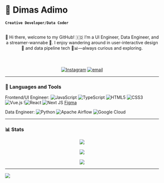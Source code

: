 # 🐧 Dimas Adimo
**`Creative Developer/Data Coder`**
<div align="center">
<br>
👋 Hi there, welcome to my GitHub! 🇮🇩 I’m a UI Engineer, Data Engineer, and a streamer-wannabe 🚀. I enjoy wandering around in user-interactive design 🎨 and data pipeline tech 🐍📊—always curious and exploring.
<br>
<br>
<br>

[![Instagram](https://img.shields.io/badge/Instagram-%23E4405F.svg?logo=Instagram&logoColor=white)](https://instagram.com/dimsaadimo) [![email](https://img.shields.io/badge/Email-D14836?logo=gmail&logoColor=white)](mailto:dimasadi1308@gmail.com) 
</div>

---

### 🧰 Languages and Tools

Frontend/UI Engineer: ![JavaScript](https://img.shields.io/badge/javascript-%23323330.svg?style=for-the-badge&logo=javascript&logoColor=%23F7DF1E) ![TypeScript](https://img.shields.io/badge/typescript-%23007ACC.svg?style=for-the-badge&logo=typescript&logoColor=white) ![HTML5](https://img.shields.io/badge/html5-%23E34F26.svg?style=for-the-badge&logo=html5&logoColor=white) ![CSS3](https://img.shields.io/badge/css3-%231572B6.svg?style=for-the-badge&logo=css3&logoColor=white) ![Vue.js](https://img.shields.io/badge/vue.js-%2335495e.svg?style=for-the-badge&logo=vuedotjs&logoColor=%234FC08D) !![React](https://img.shields.io/badge/react-%2320232a.svg?style=for-the-badge&logo=react&logoColor=%2361DAFB) ![Next JS](https://img.shields.io/badge/Next-black?style=for-the-badge&logo=next.js&logoColor=white) [Figma](https://img.shields.io/badge/figma-%23F24E1E.svg?style=for-the-badge&logo=figma&logoColor=white) 

Data Engineer: ![Python](https://img.shields.io/badge/python-3670A0?style=for-the-badge&logo=python&logoColor=ffdd54) ![Apache Airflow](https://img.shields.io/badge/Apache%20Airflow-017CEE?style=for-the-badge&logo=Apache%20Airflow&logoColor=white) ![Google Cloud](https://img.shields.io/badge/GoogleCloud-%234285F4.svg?style=for-the-badge&logo=google-cloud&logoColor=white) 


---

### 📊 Stats
<div align="center">
  
![](https://github-readme-stats.vercel.app/api/top-langs/?username=dimasadimo&theme=solarized-light&hide_border=false&include_all_commits=true&count_private=false&layout=compact)<br><br>
![](https://github-readme-stats.vercel.app/api?username=dimasadimo&theme=solarized-light&hide_border=false&include_all_commits=true&count_private=false)<br><br>
![](https://nirzak-streak-stats.vercel.app/?user=dimasadimo&theme=solarized-light&hide_border=false)
</div>

---
[![](https://visitcount.itsvg.in/api?id=dimasadimo&icon=0&color=0)](https://visitcount.itsvg.in)

